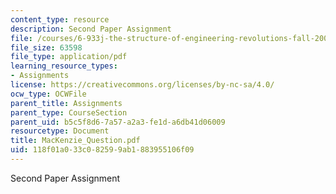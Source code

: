```yaml
---
content_type: resource
description: Second Paper Assignment
file: /courses/6-933j-the-structure-of-engineering-revolutions-fall-2001/118f01a033c082599ab1883955106f09_MacKenzie_Question.pdf
file_size: 63598
file_type: application/pdf
learning_resource_types:
- Assignments
license: https://creativecommons.org/licenses/by-nc-sa/4.0/
ocw_type: OCWFile
parent_title: Assignments
parent_type: CourseSection
parent_uid: b5c5f8d6-7a57-a2a3-fe1d-a6db41d06009
resourcetype: Document
title: MacKenzie_Question.pdf
uid: 118f01a0-33c0-8259-9ab1-883955106f09
---
```

Second Paper Assignment